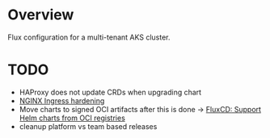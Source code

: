 # Overview

Flux configuration for a multi-tenant AKS cluster.

# TODO

- HAProxy does not update CRDs when upgrading chart
- [NGINX Ingress hardening](https://kubernetes.github.io/ingress-nginx/deploy/hardening-guide/)
- Move charts to signed OCI artifacts after this is done -> [FluxCD: Support Helm charts from OCI registries](https://github.com/fluxcd/source-controller/issues/124)
- cleanup platform vs team based releases
